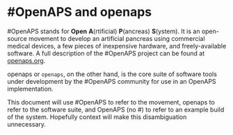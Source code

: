 # #OpenAPS and openaps

\#OpenAPS stands for **Open** **A**(rtificial) **P**(ancreas) **S**(ystem). It is an open-source movement to develop an artificial pancreas using commercial medical devices, a few pieces of inexpensive hardware, and freely-available software. A full description of the \#OpenAPS project can be found at [openaps.org](http://openaps.org/).

openaps or `openaps`, on the other hand, is the core suite of software tools under development by the #OpenAPS community for use in an OpenAPS implementation.

This document will use \#OpenAPS to refer to the movement, openaps to refer to the software suite, and OpenAPS (no \#) to refer to an example build of the system. Hopefully context will make this disambiguation unnecessary.